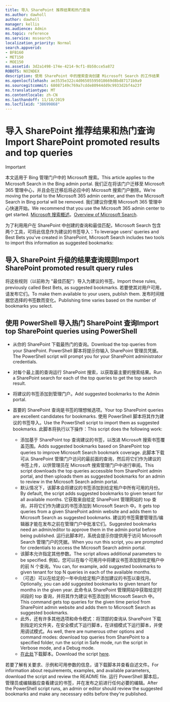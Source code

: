 ```yaml
---
title: 导入 SharePoint 推荐结果和热门查询
ms.author: dawholl
author: dawholl
manager: kellis
ms.audience: Admin
ms.topic: reference
ms.service: mssearch
localization_priority: Normal
search.appverid:
- BFB160
- MET150
- MOE150
ms.assetid: 3d2a1498-174e-4214-9cf1-8b58cce5a872
ROBOTS: NOINDEX
description: 使用 SharePoint 中的搜索查询创建 Microsoft Search 的工作结果
ms.openlocfilehash: ae3535e322c4d06505595018669d8bd87171b9a9
ms.sourcegitcommit: 68087149c769a7cdde80944dd9c9933d2bf4a23f
ms.translationtype: MT
ms.contentlocale: zh-CN
ms.lasthandoff: 11/18/2019
ms.locfileid: "38699868"
---
```

# <a name="import-sharepoint-promoted-results-and-top-queries"></a><span data-ttu-id="bbdba-103">导入 SharePoint 推荐结果和热门查询</span><span class="sxs-lookup"><span data-stu-id="bbdba-103">Import SharePoint promoted results and top queries</span></span>

> [!IMPORTANT]
> <span data-ttu-id="bbdba-104">本文适用于 Bing 管理门户中的 Microsoft 搜索。</span><span class="sxs-lookup"><span data-stu-id="bbdba-104">This article applies to the Microsoft Search in the Bing admin portal.</span></span> <span data-ttu-id="bbdba-105">我们正在将该门户迁移至 Microsoft 365 管理中心，并且会在迁移后将必应中的 Microsoft 搜索门户删除。</span><span class="sxs-lookup"><span data-stu-id="bbdba-105">We’re moving the portal to the Microsoft 365 admin center, and then the Microsoft Search in Bing portal will be removed.</span></span> <span data-ttu-id="bbdba-106">我们建议你使用 Microsoft 365 管理中心快速开始。</span><span class="sxs-lookup"><span data-stu-id="bbdba-106">We recommend that you use the Microsoft 365 admin center to get started.</span></span> <span data-ttu-id="bbdba-107">[Microsoft 搜索概述](overview-microsoft-search.md)。</span><span class="sxs-lookup"><span data-stu-id="bbdba-107">[Overview of Microsoft Search](overview-microsoft-search.md).</span></span>
    
<span data-ttu-id="bbdba-108">为了利用用户在 SharePoint 中创建的查询和最佳匹配，Microsoft Search 包含两个工具，可将此信息作为建议的书签导入：</span><span class="sxs-lookup"><span data-stu-id="bbdba-108">To leverage users' queries and Best Bets you've created in SharePoint, Microsoft Search includes two tools to import this information as suggested bookmarks:</span></span> 
  
## <a name="import-sharepoint-promoted-result-query-rules"></a><span data-ttu-id="bbdba-109">导入 SharePoint 升级的结果查询规则</span><span class="sxs-lookup"><span data-stu-id="bbdba-109">Import SharePoint promoted result query rules</span></span>

<span data-ttu-id="bbdba-110">将这些规则（以前称为 "最佳匹配"）导入为建议的书签。</span><span class="sxs-lookup"><span data-stu-id="bbdba-110">Import these rules, previously called Best Bets, as suggested bookmarks.</span></span> <span data-ttu-id="bbdba-111">若要使其对用户可用，请发布它们。</span><span class="sxs-lookup"><span data-stu-id="bbdba-111">To make them available to your users, publish them.</span></span> <span data-ttu-id="bbdba-112">发布时间根据您选择的书签数而变化。</span><span class="sxs-lookup"><span data-stu-id="bbdba-112">Publishing time varies based on the number of bookmarks you select.</span></span>
  
## <a name="import-top-sharepoint-queries-using-powershell"></a><span data-ttu-id="bbdba-113">使用 PowerShell 导入热门 SharePoint 查询</span><span class="sxs-lookup"><span data-stu-id="bbdba-113">Import top SharePoint queries using PowerShell</span></span>

- <span data-ttu-id="bbdba-114">从你的 SharePoint 下载最热门的查询。</span><span class="sxs-lookup"><span data-stu-id="bbdba-114">Download the top queries from your SharePoint.</span></span> <span data-ttu-id="bbdba-115">PowerShell 脚本将提示你输入 SharePoint 管理员凭据。</span><span class="sxs-lookup"><span data-stu-id="bbdba-115">The PowerShell script will prompt you for your SharePoint administrator credentials.</span></span>
    
- <span data-ttu-id="bbdba-116">对每个最上面的查询运行 SharePoint 搜索，以获取最主要的搜索结果。</span><span class="sxs-lookup"><span data-stu-id="bbdba-116">Run a SharePoint search for each of the top queries to get the top search result.</span></span>
    
- <span data-ttu-id="bbdba-117">将建议的书签添加到管理门户。</span><span class="sxs-lookup"><span data-stu-id="bbdba-117">Add suggested bookmarks to the Admin portal.</span></span>
    
- <span data-ttu-id="bbdba-118">首要的 SharePoint 查询是书签的理想候选项。</span><span class="sxs-lookup"><span data-stu-id="bbdba-118">Your top SharePoint queries are excellent candidates for bookmarks.</span></span> <span data-ttu-id="bbdba-119">使用 PowerShell 脚本将其作为建议的书签导入。</span><span class="sxs-lookup"><span data-stu-id="bbdba-119">Use the PowerShell script to import them as suggested bookmarks.</span></span> <span data-ttu-id="bbdba-120">此脚本将执行以下操作：</span><span class="sxs-lookup"><span data-stu-id="bbdba-120">This script does the following work:</span></span>
    - <span data-ttu-id="bbdba-121">添加基于 SharePoint top 查询建议的书签，以改进 Microsoft 搜索书签覆盖范围。</span><span class="sxs-lookup"><span data-stu-id="bbdba-121">Adds suggested bookmarks based on SharePoint top queries to improve Microsoft Search bookmark coverage.</span></span> <span data-ttu-id="bbdba-122">此脚本下载可从 SharePoint 管理门户访问的最前面的查询，然后将它们作为建议的书签上传，以供管理员在 Microsoft 搜索管理门户中进行审阅。</span><span class="sxs-lookup"><span data-stu-id="bbdba-122">This script downloads the top queries accessible from SharePoint admin portal, and then uploads them as suggested bookmarks for an admin to review in the Microsoft Search admin portal.</span></span>
    - <span data-ttu-id="bbdba-123">默认情况下，该脚本会将建议的书签添加到给定租户中所有可用的月份。</span><span class="sxs-lookup"><span data-stu-id="bbdba-123">By default, the script adds suggested bookmarks to given tenant for all available months.</span></span> <span data-ttu-id="bbdba-124">它获取来自给定 SharePoint 管理网站的 top 查询，并将它们作为建议的书签添加到 Microsoft Search 中。</span><span class="sxs-lookup"><span data-stu-id="bbdba-124">It gets top queries from a given SharePoint admin website and adds them to Microsoft Search as suggested bookmarks.</span></span> <span data-ttu-id="bbdba-125">建议的书签需要管理员/编辑器才能在发布之前在管理门户中批准它们。</span><span class="sxs-lookup"><span data-stu-id="bbdba-125">Suggested bookmarks need an admin/editor to approve them in the admin portal before being published.</span></span> <span data-ttu-id="bbdba-126">运行此脚本时，系统会提示你提供用于访问 Microsoft Search 管理门户的凭据。</span><span class="sxs-lookup"><span data-stu-id="bbdba-126">When you run this script, you are prompted for credentials to access the Microsoft Search admin portal.</span></span>
    - <span data-ttu-id="bbdba-127">该脚本允许指定其他参数。</span><span class="sxs-lookup"><span data-stu-id="bbdba-127">The script allows additional parameters to be specified.</span></span> <span data-ttu-id="bbdba-128">例如，您可以在每个可用月中将建议书签添加到给定租户中的前 N 个查询。</span><span class="sxs-lookup"><span data-stu-id="bbdba-128">You can, for example, add suggested bookmarks to given tenant for top N queries in each of the available months.</span></span>
    - <span data-ttu-id="bbdba-129">（可选）可以在给定的一年中向给定租户添加建议的书签以查找月。</span><span class="sxs-lookup"><span data-stu-id="bbdba-129">Optionally, you can add suggested bookmarks to given tenant for months in the given year.</span></span> <span data-ttu-id="bbdba-130">此命令从 SharePoint 管理网站中获取给定时间段的 top 查询，并将其作为建议书签添加到 Microsoft Search 中。</span><span class="sxs-lookup"><span data-stu-id="bbdba-130">This command gets top queries for the given time period from SharePoint admin website and adds them to Microsoft Search as suggested bookmarks.</span></span>
    - <span data-ttu-id="bbdba-131">此外，还有许多其他选项和命令模式：将顶部的查询从 SharePoint 下载到指定的文件夹，在安全模式下运行脚本，在详细模式下运行脚本，并使用调试模式。</span><span class="sxs-lookup"><span data-stu-id="bbdba-131">As well, there are numerous other options and command modes: download top queries from SharePoint to a specified folder, run the script in Safe mode, run the script in Verbose mode, and a Debug mode.</span></span>
    - <span data-ttu-id="bbdba-132">[在此处](https://www.bingforbusiness.com/distribution/SharepointTopQueryBookmarks.zip)下载脚本。</span><span class="sxs-lookup"><span data-stu-id="bbdba-132">Download the script [here](https://www.bingforbusiness.com/distribution/SharepointTopQueryBookmarks.zip).</span></span> 

<span data-ttu-id="bbdba-133">若要了解有关要求、示例和可用参数的信息，请下载脚本并查看自述文件。</span><span class="sxs-lookup"><span data-stu-id="bbdba-133">For information about requirements, examples, and available parameters, download the script and review the README file.</span></span> <span data-ttu-id="bbdba-134">运行 PowerShell 脚本后，管理员或编辑器应查看建议的书签，并在发布之前进行任何必要的编辑。</span><span class="sxs-lookup"><span data-stu-id="bbdba-134">After the PowerShell script runs, an admin or editor should review the suggested bookmarks and make any necessary edits before they're published.</span></span>